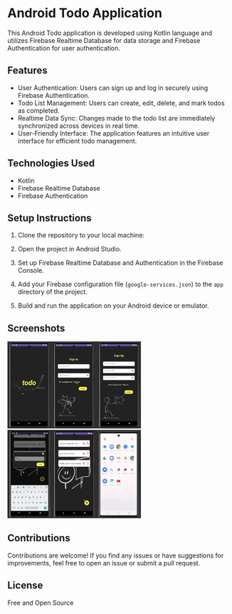 # Android Todo Application

This Android Todo application is developed using Kotlin language and utilizes Firebase Realtime Database for data storage and Firebase Authentication for user authentication.

## Features

- User Authentication: Users can sign up and log in securely using Firebase Authentication.
- Todo List Management: Users can create, edit, delete, and mark todos as completed.
- Realtime Data Sync: Changes made to the todo list are immediately synchronized across devices in real time.
- User-Friendly Interface: The application features an intuitive user interface for efficient todo management.

## Technologies Used

- Kotlin
- Firebase Realtime Database
- Firebase Authentication

## Setup Instructions

1. Clone the repository to your local machine:

2. Open the project in Android Studio.

3. Set up Firebase Realtime Database and Authentication in the Firebase Console.

4. Add your Firebase configuration file (`google-services.json`) to the `app` directory of the project.

5. Build and run the application on your Android device or emulator.

## Screenshots

<img src="https://github.com/bulithakawushika/Todo-Android-Mobile-App/blob/master/Android%20Images/1.png?raw=true" alt="Alt text" width="300" >

<img src="https://github.com/bulithakawushika/Todo-Android-Mobile-App/blob/master/Android%20Images/2.png?raw=true" alt="Alt text" width="300" >

## Contributions

Contributions are welcome! If you find any issues or have suggestions for improvements, feel free to open an issue or submit a pull request.

## License

Free and Open Source
